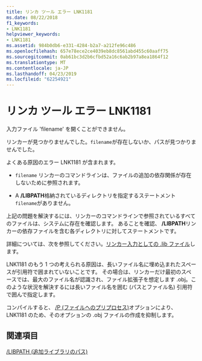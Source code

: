 ```yaml
---
title: リンカ ツール エラー LNK1181
ms.date: 08/22/2018
f1_keywords:
- LNK1181
helpviewer_keywords:
- LNK1181
ms.assetid: 984b0db6-e331-4284-b2a7-a212fe96c486
ms.openlocfilehash: 657e78ece2ce4039eb8dc8561abd455c60aaff75
ms.sourcegitcommit: 0ab61bc3d2b6cfbd52a16c6ab2b97a8ea1864f12
ms.translationtype: MT
ms.contentlocale: ja-JP
ms.lasthandoff: 04/23/2019
ms.locfileid: "62254921"
---
```

# <a name="linker-tools-error-lnk1181"></a>リンカ ツール エラー LNK1181

入力ファイル 'filename' を開くことができません。

リンカーが見つかりませんでした。`filename`が存在しないか、パスが見つかりませんでした。

よくある原因のエラー LNK1181 が含まれます。

- `filename` リンカーのコマンドラインは、ファイルの追加の依存関係が存在しないために参照されます。

- A **/LIBPATH**格納されているディレクトリを指定するステートメント`filename`がありません。

上記の問題を解決するには、リンカーのコマンドラインで参照されているすべてのファイルは、システムに存在を確認します。  あることを確認、 **/LIBPATH**リンカーの依存ファイルを含む各ディレクトリに対してステートメントです。

詳細については、次を参照してください。[リンカー入力としての .lib ファイル](../../build/reference/dot-lib-files-as-linker-input.md)します。

LNK1181 のもう 1 つの考えられる原因は、長いファイル名に埋め込まれたスペースが引用符で囲まれていないことです。  その場合は、リンカーだけ最初のスペースでは、最大のファイル名が認識され、ファイル拡張子を想定します .obj。このような状況を解決するには長いファイル名を囲む (パスとファイル名) 引用符で囲んで指定します。

コンパイルすると、 [/P (ファイルへのプリプロセス)](../../build/reference/p-preprocess-to-a-file.md)オプションにより、LNK1181 のため、そのオプションの .obj ファイルの作成を抑制します。

## <a name="see-also"></a>関連項目

[/LIBPATH (追加ライブラリのパス)](../../build/reference/libpath-additional-libpath.md)